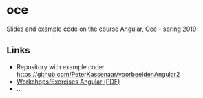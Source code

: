 # oce
Slides and example code on the course Angular, Océ - spring 2019

## Links
- Repository with example code: https://github.com/PeterKassenaar/voorbeeldenAngular2
- [Workshops/Exercises Angular (PDF)](./Workshops%20Angular%20-%20Oce.pdf)
- ...	

